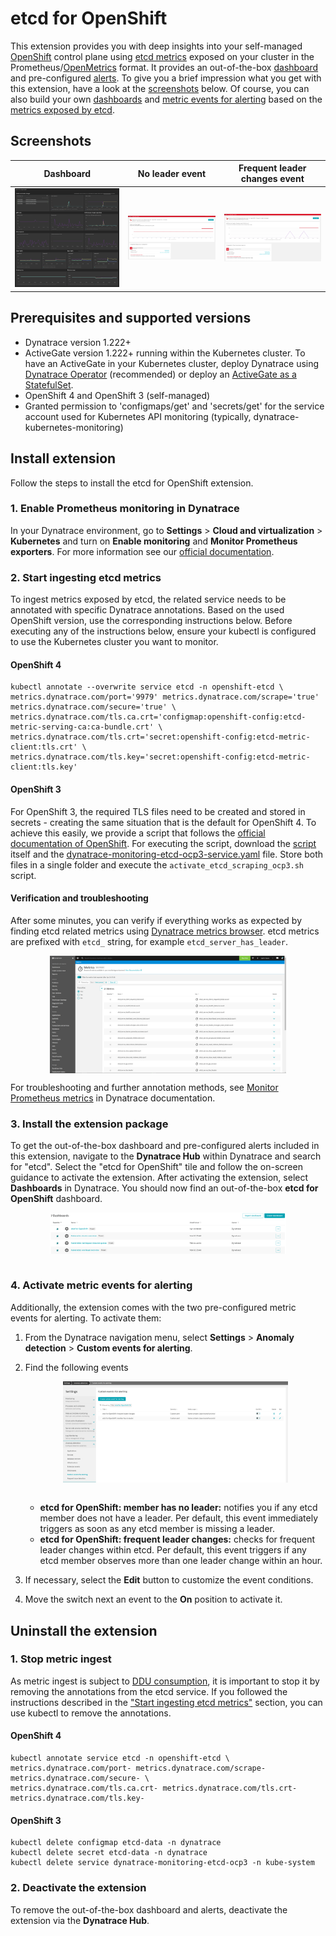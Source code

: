# etcd for OpenShift
This extension provides you with deep insights into your self-managed [OpenShift](https://www.openshift.com/) control plane using [etcd metrics](https://etcd.io/docs/current/metrics/) exposed on your cluster in the Prometheus/[OpenMetrics](https://github.com/OpenObservability/OpenMetrics) format. It provides an out-of-the-box [dashboard](#screenshots) and pre-configured [alerts](#screenshots). To give you a brief impression what you get with this extension, have a look at the [screenshots](#screenshots) below. Of course, you can also build your own [dashboards](https://www.dynatrace.com/support/help/shortlink/custom-dashboards) and [metric events for alerting](https://www.dynatrace.com/support/help/shortlink/metric-events-for-alerting) based on the [metrics exposed by etcd](https://etcd.io/docs/current/metrics/).

## <a name="screenshots"></a>Screenshots
Dashboard             |  No leader event | Frequent leader changes event
:-------------------------:|:-------------------------:|:-----:
<img src="docs/screenshots/etcd_for_openshift_dashboard_01.png" alt="screenshot dashboard 1" width="100%"/>  |  <img src="docs/screenshots/etcd_for_openshift_alert_01.png" alt="screenshot alert 1" width="100%"/> | <img src="docs/screenshots/etcd_for_openshift_alert_02.png" alt="screenshot alert 2" width="100%"/>

## <a name="permissions"></a> Prerequisites and supported versions

* Dynatrace version 1.222+
* ActiveGate version 1.222+ running within the Kubernetes cluster. To have an ActiveGate in your Kubernetes cluster, deploy Dynatrace using [Dynatrace Operator](https://www.dynatrace.com/support/help/shortlink/full-stack-dto-k8) (recommended) or deploy an [ActiveGate as a StatefulSet](https://www.dynatrace.com/support/help/shortlink/connect-kubernetes-clusters).
* OpenShift 4 and OpenShift 3 (self-managed)
* Granted permission to 'configmaps/get' and 'secrets/get' for the service account used for Kubernetes API monitoring (typically, dynatrace-kubernetes-monitoring)


## Install extension

Follow the steps to install the etcd for OpenShift extension.

### 1. Enable Prometheus monitoring in Dynatrace
In your Dynatrace environment, go to **Settings** > **Cloud and virtualization** > **Kubernetes** and turn on **Enable monitoring** and **Monitor Prometheus exporters**. For more information see our [official documentation](https://www.dynatrace.com/support/help/shortlink/monitor-prometheus-metrics).

### <a name="ingestmetrics"></a> 2. Start ingesting etcd metrics
To ingest metrics exposed by etcd, the related service needs to be annotated with specific Dynatrace annotations. Based on the used OpenShift version, use the corresponding instructions below. Before executing any of the instructions below, ensure your kubectl is configured to use the Kubernetes cluster you want to monitor.

#### OpenShift 4
```
kubectl annotate --overwrite service etcd -n openshift-etcd \
metrics.dynatrace.com/port='9979' metrics.dynatrace.com/scrape='true' metrics.dynatrace.com/secure='true' \
metrics.dynatrace.com/tls.ca.crt='configmap:openshift-config:etcd-metric-serving-ca:ca-bundle.crt' \
metrics.dynatrace.com/tls.crt='secret:openshift-config:etcd-metric-client:tls.crt' \
metrics.dynatrace.com/tls.key='secret:openshift-config:etcd-metric-client:tls.key'
```
#### OpenShift 3
For OpenShift 3, the required TLS files need to be created and stored in secrets - creating the same situation that is the default for OpenShift 4. To achieve this easily, we provide a script that follows the [official documentation of OpenShift](https://docs.openshift.com/container-platform/3.11/install_config/prometheus_cluster_monitoring.html#configuring-etcd-monitoring_prometheus-cluster-monitoring). For executing the script, download the [script](https://github.com/dynatrace-extensions/etcd-for-k8s-control-plane/scripts/activate_etcd_scraping_ocp3.sh) itself and the [dynatrace-monitoring-etcd-ocp3-service.yaml](https://github.com/dynatrace-extensions/etcd-for-k8s-control-plane/scripts/dynatrace-monitoring-etcd-ocp3-service.yaml) file. Store both files in a single folder and execute the ```activate_etcd_scraping_ocp3.sh``` script.

#### Verification and troubleshooting
After some minutes, you can verify if everything works as expected by finding etcd related metrics using [Dynatrace metrics browser](https://www.dynatrace.com/support/help/shortlink/metrics-browser). etcd metrics are prefixed with `etcd_` string, for example `etcd_server_has_leader`. 

<img src="docs/screenshots/etcd_metrics.png" alt="etcd metrics" width="75%" style="margin:auto; display:block;"/>


For troubleshooting and further annotation methods, see [Monitor Prometheus metrics](https://www.dynatrace.com/support/help/shortlink/monitor-prometheus-metrics) in Dynatrace documentation.

### 3. Install the extension package
To get the out-of-the-box dashboard and pre-configured alerts included in this extension, navigate to the **Dynatrace Hub** within Dynatrace and search for "etcd". Select the "etcd for OpenShift" tile and follow the on-screen guidance to activate the extension. After activating the extension, select **Dashboards** in Dynatrace. You should now find an out-of-the-box **etcd for OpenShift** dashboard.

<img src="docs/screenshots/dashboard_list.png" alt="list of dashboards" width="75%" style="margin:auto; display:block;"/></br>

### 4. Activate metric events for alerting
Additionally, the extension comes with the two pre-configured metric events for alerting. To activate them:
1. From the Dynatrace navigation menu, select **Settings** > **Anomaly detection** > **Custom events for alerting**.
2. Find the following events

   <img src="docs/screenshots/alert_list.png" alt="list of alerts" width="75%" style="margin:auto; display:block;"/></br>

   
   * **etcd for OpenShift: member has no leader:**  notifies you if any etcd member does not have a leader. Per default, this event immediately triggers as soon as any etcd member is missing a leader. 
   * **etcd for OpenShift: frequent leader changes:**  checks for frequent leader changes within etcd. Per default, this event triggers if any etcd member observes more than one leader change within an hour.
3. If necessary, select the **Edit** button to customize the event conditions.
4. Move the switch next an event to the **On** position to activate it.

## Uninstall the extension
### 1. Stop metric ingest
As metric ingest is subject to [DDU consumption](https://www.dynatrace.com/support/help/shortlink/monitor-prometheus-metrics#monitoring-consumption), it is important to stop it by removing the annotations from the etcd service. If you followed the instructions described in the ["Start ingesting etcd metrics"](#ingestmetrics) section, you can use kubectl to remove the annotations.
#### OpenShift 4
```
kubectl annotate service etcd -n openshift-etcd \
metrics.dynatrace.com/port- metrics.dynatrace.com/scrape- metrics.dynatrace.com/secure- \
metrics.dynatrace.com/tls.ca.crt- metrics.dynatrace.com/tls.crt- metrics.dynatrace.com/tls.key-
```
#### OpenShift 3
```
kubectl delete configmap etcd-data -n dynatrace
kubectl delete secret etcd-data -n dynatrace
kubectl delete service dynatrace-monitoring-etcd-ocp3 -n kube-system
```
### 2. Deactivate the extension
To remove the out-of-the-box dashboard and alerts, deactivate the extension via the **Dynatrace Hub**.
